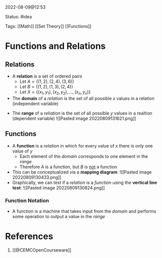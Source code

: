 2022-08-09@12:53

Status: #idea

Tags: [[Math]] [[Set Theory]] [[Functions]]

# Functions and Relations

## Relations
- A **relation** is a set of ordered pairs
	- Let $A = \{(1,2), (2,4), (3, 6)\}$
	- Let $B = \{(1,2), (1,3),(2,4)\}$
	- Let $X = \{(x_1, y_1), (x_2, y_2), ..., (x_n, y_n)\}$
- The **domain** of a *relation* is the set of all possible $x$ values in a relation (independent variable)
* The **range** of a *reliation* is the set of all possible $y$ values in a realtion (dependent variable)
![[Pasted image 20220809131621.png]]

## Functions
- A **function** is a *relation* in which for every value of $x$ there is only one value of $y$
	- Each element of the *domain* corresponds to one element in the *range*
	- Therefore $A$ is a function, but $B$ is <u>not</u> a function
- This can be conceptualized via a **mapping diagram**: ![[Pasted image 20220809130433.png]]
- Graphically, we can test if a *relation* is a *function* using the **vertical line test**: ![[Pasted image 20220809130824.png]]

### Function Notation
* A function is a machine that takes input from the *domain* and performs some operation to output a value in the *range*


# References
1. [[@CEMCOpenCourseware]]